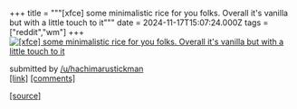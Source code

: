 +++
title = """[xfce] some minimalistic rice for you folks. Overall it's vanilla but with a little touch to it"""
date = 2024-11-17T15:07:24.000Z
tags = ["reddit","wm"]
+++
[![[xfce] some minimalistic rice for you folks. Overall it's vanilla but with a little touch to it](https://preview.redd.it/ekvrmkex8h1e1.png?width=640&crop=smart&auto=webp&s=889f56f3c5b91bf6b47427e7f0ff36cb1086692f "[xfce] some minimalistic rice for you folks. Overall it's vanilla but with a little touch to it")](https://www.reddit.com/r/unixporn/comments/1gtfi5t/xfce_some_minimalistic_rice_for_you_folks_overall/)

submitted by [/u/hachimarustickman](https://www.reddit.com/user/hachimarustickman)  
[\[link\]](https://i.redd.it/ekvrmkex8h1e1.png) [\[comments\]](https://www.reddit.com/r/unixporn/comments/1gtfi5t/xfce_some_minimalistic_rice_for_you_folks_overall/)

[[source]](https://www.reddit.com/r/unixporn/comments/1gtfi5t/xfce_some_minimalistic_rice_for_you_folks_overall/)
